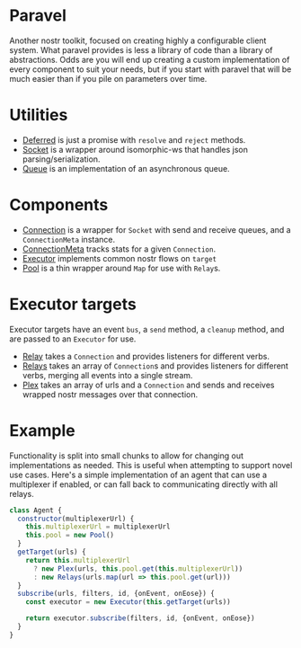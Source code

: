 # Paravel

Another nostr toolkit, focused on creating highly a configurable client system. What paravel provides is less a library of code than a library of abstractions. Odds are you will end up creating a custom implementation of every component to suit your needs, but if you start with paravel that will be much easier than if you pile on parameters over time.

# Utilities

- [Deferred](./src/utils/Deferred.ts') is just a promise with `resolve` and `reject` methods.
- [Socket](./src/utils/Socket.ts') is a wrapper around isomorphic-ws that handles json parsing/serialization.
- [Queue](./src/utils/Queue.ts') is an implementation of an asynchronous queue.

# Components

- [Connection](./src/Connection.ts') is a wrapper for `Socket` with send and receive queues, and a `ConnectionMeta` instance.
- [ConnectionMeta](./src/ConnectionMeta.ts') tracks stats for a given `Connection`.
- [Executor](./src/Executor.ts') implements common nostr flows on `target`
- [Pool](./src/Pool.ts') is a thin wrapper around `Map` for use with `Relay`s.

# Executor targets

Executor targets have an event `bus`, a `send` method, a `cleanup` method, and are passed to an `Executor` for use.

- [Relay](./src/Relay.ts') takes a `Connection` and provides listeners for different verbs.
- [Relays](./src/Relays.ts') takes an array of `Connection`s and provides listeners for different verbs, merging all events into a single stream.
- [Plex](./src/Plex.ts') takes an array of urls and a `Connection` and sends and receives wrapped nostr messages over that connection.

# Example

Functionality is split into small chunks to allow for changing out implementations as needed. This is useful when attempting to support novel use cases. Here's a simple implementation of an agent that can use a multiplexer if enabled, or can fall back to communicating directly with all relays.

```javascript
class Agent {
  constructor(multiplexerUrl) {
    this.multiplexerUrl = multiplexerUrl
    this.pool = new Pool()
  }
  getTarget(urls) {
    return this.multiplexerUrl
      ? new Plex(urls, this.pool.get(this.multiplexerUrl))
      : new Relays(urls.map(url => this.pool.get(url)))
  }
  subscribe(urls, filters, id, {onEvent, onEose}) {
    const executor = new Executor(this.getTarget(urls))

    return executor.subscribe(filters, id, {onEvent, onEose})
  }
}
```

